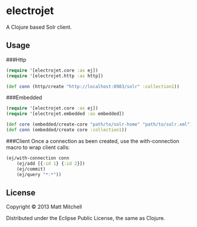 # electrojet

A Clojure based Solr client.

## Usage

###Http

```clojure
(require '[electrojet.core :as ej])
(require '[electrojet.http :as http])

(def conn (http/create "http://localhost:8983/solr" :collection1))
```

###Embedded

```clojure
(require '[electrojet.core :as ej])
(require '[electrojet.embedded :as embedded])

(def core (embedded/create-core "path/to/solr-home" "path/to/solr.xml"))
(def conn (embedded/create core :collection1))
```

###Client
Once a connection as been created, use the with-connection macro to wrap client calls:

```clojure
(ej/with-connection conn
    (ej/add [{:id 1} {:id 2}])
    (ej/commit)
	(ej/query "*:*"))
```

## License

Copyright © 2013 Matt Mitchell

Distributed under the Eclipse Public License, the same as Clojure.